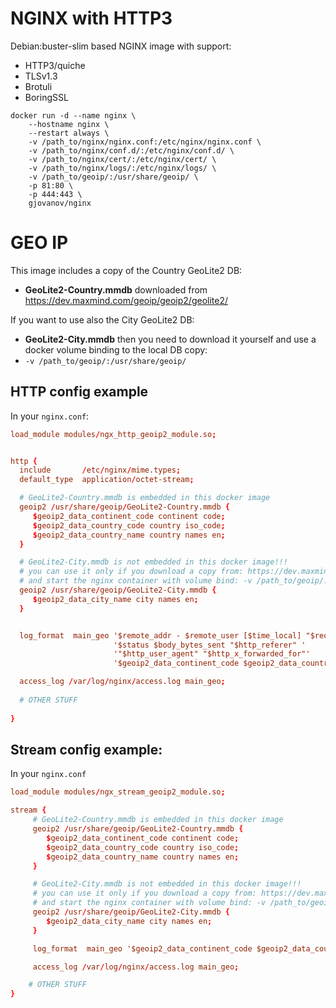 # NGINX with HTTP3
Debian:buster-slim based NGINX image with support:
- HTTP3/quiche
- TLSv1.3
- Brotuli
- BoringSSL
 
```
docker run -d --name nginx \
    --hostname nginx \
    --restart always \
    -v /path_to/nginx/nginx.conf:/etc/nginx/nginx.conf \
    -v /path_to/nginx/conf.d/:/etc/nginx/conf.d/ \
    -v /path_to/nginx/cert/:/etc/nginx/cert/ \
    -v /path_to/nginx/logs/:/etc/nginx/logs/ \
    -v /path_to/geoip/:/usr/share/geoip/ \
    -p 81:80 \
    -p 444:443 \
    gjovanov/nginx
```

# GEO IP
This image includes a copy of the Country GeoLite2 DB:
- **GeoLite2-Country.mmdb**
downloaded from https://dev.maxmind.com/geoip/geoip2/geolite2/

If you want to use also the City GeoLite2 DB:
- **GeoLite2-City.mmdb**
then you need to download it yourself and use a docker volume binding to the local DB copy:
- `-v /path_to/geoip/:/usr/share/geoip/`

## HTTP config example

In your `nginx.conf`:

```conf
load_module modules/ngx_http_geoip2_module.so;


http {
  include       /etc/nginx/mime.types;
  default_type  application/octet-stream;

  # GeoLite2-Country.mmdb is embedded in this docker image
  geoip2 /usr/share/geoip/GeoLite2-Country.mmdb { 
     $geoip2_data_continent_code continent code;
     $geoip2_data_country_code country iso_code;
     $geoip2_data_country_name country names en;
  }

  # GeoLite2-City.mmdb is not embedded in this docker image!!!
  # you can use it only if you download a copy from: https://dev.maxmind.com/geoip/geoip2/geolite2/
  # and start the nginx container with volume bind: -v /path_to/geoip/:/usr/share/geoip/
  geoip2 /usr/share/geoip/GeoLite2-City.mmdb {
     $geoip2_data_city_name city names en;
  }


  log_format  main_geo '$remote_addr - $remote_user [$time_local] "$request" '
                       '$status $body_bytes_sent "$http_referer" '
                       '"$http_user_agent" "$http_x_forwarded_for"'
                       '$geoip2_data_continent_code $geoip2_data_country_code $geoip2_data_country_name $geoip2_data_city_name';

  access_log /var/log/nginx/access.log main_geo;
	
  # OTHER STUFF
 
}
```

## Stream config example:

In your `nginx.conf`

```conf
load_module modules/ngx_stream_geoip2_module.so;

stream {
	 # GeoLite2-Country.mmdb is embedded in this docker image
     geoip2 /usr/share/geoip/GeoLite2-Country.mmdb {
        $geoip2_data_continent_code continent code;
        $geoip2_data_country_code country iso_code;
        $geoip2_data_country_name country names en;
     }

     # GeoLite2-City.mmdb is not embedded in this docker image!!!
     # you can use it only if you download a copy from: https://dev.maxmind.com/geoip/geoip2/geolite2/
     # and start the nginx container with volume bind: -v /path_to/geoip/:/usr/share/geoip/
     geoip2 /usr/share/geoip/GeoLite2-City.mmdb {
        $geoip2_data_city_name city names en;
     }

     log_format  main_geo '$geoip2_data_continent_code $geoip2_data_country_code $geoip2_data_country_name $geoip2_data_city_name';

     access_log /var/log/nginx/access.log main_geo;

	# OTHER STUFF
}
```
